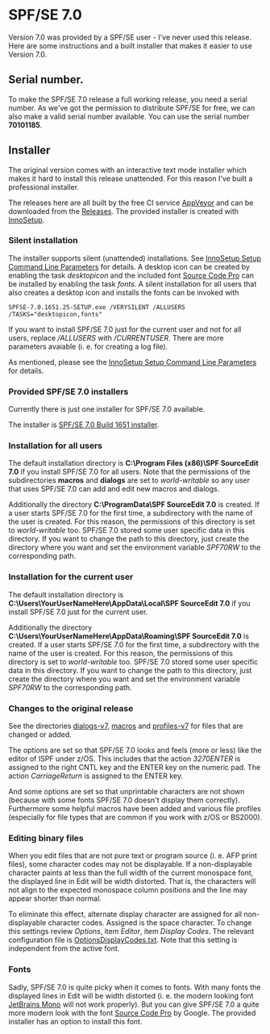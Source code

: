 # SPF/SE 7.0
Version 7.0 was provided by a SPF/SE user - I've never used this release. Here are some instructions and a built installer that makes it easier to use Version 7.0.

## Serial number.
To make the SPF/SE 7.0 release a full working release, you need a serial number.
As we've got the permission to distribute SPF/SE for free, we can also make a valid serial number available.
You can use the serial number **70101185**.

## Installer
The original version comes with an interactive text mode installer which makes it hard to install this release unattended.
For this reason I've built a professional installer.

The releases here are all built by the free CI service [AppVeyor](https://www.appveyor.com/) and can be downloaded from the [Releases](https://github.com/michaelknigge/spf-editor/releases).
The provided installer is created with [InnoSetup](http://www.jrsoftware.org/isinfo.php).

### Silent installation
The installer supports silent (unattended) installations. See [InnoSetup Setup Command Line Parameters](https://jrsoftware.org/ishelp/index.php?topic=setupcmdline) for details.
A desktop icon can be created by enabling the task *desktopicon* and the included font [Source Code Pro](https://fonts.google.com/specimen/Source+Code+Pro) can be installed by enabling the task *fonts*.
A silent installation for all users that also creates a desktop icon and installs the fonts can be invoked with

```
SPFSE-7.0.1651.25-SETUP.exe /VERYSILENT /ALLUSERS /TASKS="desktopicon,fonts"
```

If you want to install SPF/SE 7.0 just for the current user and not for all users, replace */ALLUSERS* with */CURRENTUSER*.
There are more parameters avaiable (i. e. for creating a log file).

As mentioned, please see the [InnoSetup Setup Command Line Parameters](https://jrsoftware.org/ishelp/index.php?topic=setupcmdline) for details.

### Provided SPF/SE 7.0 installers
Currently there is just one installer for SPF/SE 7.0 available.

The  installer is [SPF/SE 7.0 Build 1651 installer](../../releases/tag/v7.0.1651.25).

### Installation for all users
The default installation directory is **C:\Program Files (x86)\SPF SourceEdit 7.0** if you install SPF/SE 7.0 for all users.
Note that the permissions of the subdirectories **macros** and **dialogs** are set to *world-writable* so any user that uses SPF/SE 7.0 can add and edit new macros and dialogs.

Additionally the directory **C:\ProgramData\SPF SourceEdit 7.0** is created. If a user starts SPF/SE 7.0 for the first time, a subdirectory with the name of the user is created.
For this reason, the permissions of this directory is set to *world-writable* too. SPF/SE 7.0 stored some user specific data in this directory.
If you want to change the path to this directory, just create the directory where you want and set the environment variable *SPF70RW* to the corresponding path.

### Installation for the current user
The default installation directory is **C:\Users\YourUserNameHere\AppData\Local\SPF SourceEdit 7.0** if you install SPF/SE 7.0 just for the current user.

Additionally the directory **C:\Users\YourUserNameHere\AppData\Roaming\SPF SourceEdit 7.0** is created. If a user starts SPF/SE 7.0 for the first time, a subdirectory with the name of the user is created.
For this reason, the permissions of this directory is set to *world-writable* too. SPF/SE 7.0 stored some user specific data in this directory.
If you want to change the path to this directory, just create the directory where you want and set the environment variable *SPF70RW* to the corresponding path.

### Changes to the original release
See the directories [dialogs-v7](dialogs-v7), [macros](macros) and [profiles-v7](profiles-v7) for files that are changed or added.

The options are set so that SPF/SE 7.0 looks and feels (more or less) like the editor of ISPF under z/OS.
This includes that the action *3270ENTER* is assigned to the right CNTL key and the ENTER key on the numeric pad.
The action *CarriageReturn* is assigned to the ENTER key.

And some options are set so that unprintable characters are not shown (because with some fonts SPF/SE 7.0 doesn't display them correctly).
Furthermore some helpful macros have been added and various file profiles (especially for file types that are common if you work with z/OS or BS2000).

### Editing binary files
When you edit files that are not pure text or program source (i. e. AFP print files), some character codes may not be displayable.
If a non-displayable character paints at less than the full width of the current monospace font, the displayed line in Edit will be width distorted.
That is, the characters will not align to the expected monospace column positions and the line may appear shorter than normal.

To eliminate this effect, alternate display character are assigned for all non-displayable character codes.
Assigned is the space character. To change this settings review *Options*, item *Editor*, item *Display Codes*.
The relevant configuration file is [OptionsDisplayCodes.txt](profiles-v7/OptionsDisplayCodes.txt).
Note that this setting is independent from the active font.

### Fonts
Sadly, SPF/SE 7.0 is quite picky when it comes to fonts.
With many fonts the displayed lines in Edit will be width distorted (i. e. the modern looking font [JetBrains Mono](https://www.jetbrains.com/de-de/lp/mono/) will not work properly).
But you can give SPF/SE 7.0 a quite more modern look with the font [Source Code Pro](https://fonts.google.com/specimen/Source+Code+Pro) by Google.
The provided installer has an option to install this font.
